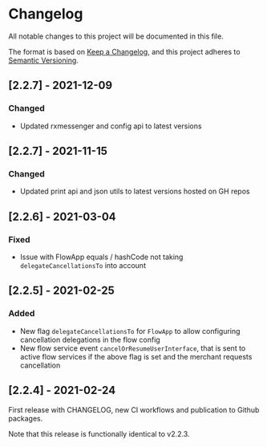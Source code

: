 # Changelog
All notable changes to this project will be documented in this file.

The format is based on [Keep a Changelog](https://keepachangelog.com/en/1.0.0/),
and this project adheres to [Semantic Versioning](https://semver.org/spec/v2.0.0.html).

## [2.2.7] - 2021-12-09

### Changed
- Updated rxmessenger and config api to latest versions

## [2.2.7] - 2021-11-15

### Changed
- Updated print api and json utils to latest versions hosted on GH repos

## [2.2.6] - 2021-03-04

### Fixed
- Issue with FlowApp equals / hashCode not taking `delegateCancellationsTo` into account

## [2.2.5] - 2021-02-25

### Added
- New flag `delegateCancellationsTo` for `FlowApp` to allow configuring cancellation delegations in the flow config
- New flow service event `cancelOrResumeUserInterface`, that is sent to active flow services if the above flag is set and the merchant requests cancellation

## [2.2.4] - 2021-02-24

First release with CHANGELOG, new CI workflows and publication to Github packages.

Note that this release is functionally identical to v2.2.3.